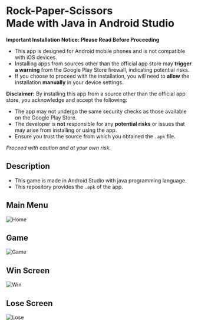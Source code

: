 # Rock-Paper-Scissors <br /> Made with Java in Android Studio

**Important Installation Notice: Please Read Before Proceeding**

- This app is designed for Android mobile phones and is not compatible with iOS devices.
- Installing apps from sources other than the official app store may __trigger a warning__ from the Google Play Store firewall, indicating potential risks.
- If you choose to proceed with the installation, you will need to __allow__ the installation __manually__ in your device settings.

**Disclaimer:**
By installing this app from a source other than the official app store, you acknowledge and accept the following:
  - The app may not undergo the same security checks as those available on the Google Play Store.
  - The developer is __not__ responsible for any __potential risks__ or issues that may arise from installing or using the app.
  - Ensure you trust the source from which you obtained the `.apk` file.

*Proceed with caution and at your own risk.*

## Description
- This game is made in Android Studio with java programming language.
- This repository provides the `.apk` of the app.

## Main Menu
![Home](https://github.com/Kaif-Shariff/RPS-Java/assets/93507427/497b35f8-9884-4fb4-a7da-090c56140a08)

## Game
![Game](https://github.com/Kaif-Shariff/RPS-Java/assets/93507427/e57afc42-7393-407f-8c49-7066112c2cce)

## Win Screen
![Win](https://github.com/Kaif-Shariff/RPS-Java/assets/93507427/f3158ce0-b15e-4af9-b910-f95fb00b1c62)

## Lose Screen
![Lose](https://github.com/Kaif-Shariff/RPS-Java/assets/93507427/66d784be-b1c6-4639-831c-a5e4be22281d)


